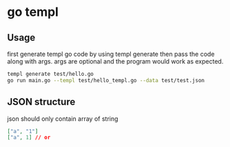 # go templ

## Usage

first generate templ go code by using templ generate then pass the code along with args.
args are optional and the program would work as expected.

```bash
templ generate test/hello.go
go run main.go --templ test/hello_templ.go --data test/test.json
```

## JSON structure

json should only contain array of string

```json
["a", "1"]
["a", 1] // or
```
